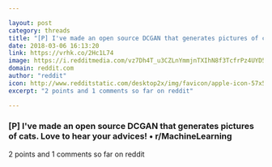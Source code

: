 ```yaml
---

layout: post
category: threads
title: "[P] I've made an open source DCGAN that generates pictures of cats. Love to hear your advices!"
date: 2018-03-06 16:13:20
link: https://vrhk.co/2Hc1L74
image: https://i.redditmedia.com/vz7Dh4T_u3CZLnYmmjnTXIhN8f3TcfrPz4UYD5VFU0o.png?w=320&s=e438d7b06692492e58e56519bc28df2e
domain: reddit.com
author: "reddit"
icon: http://www.redditstatic.com/desktop2x/img/favicon/apple-icon-57x57.png
excerpt: "2 points and 1 comments so far on reddit"

---
```


### [P] I've made an open source DCGAN that generates pictures of cats. Love to hear your advices! • r/MachineLearning

2 points and 1 comments so far on reddit